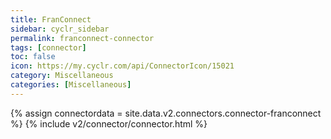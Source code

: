 ```yaml
---
title: FranConnect
sidebar: cyclr_sidebar
permalink: franconnect-connector
tags: [connector]
toc: false
icon: https://my.cyclr.com/api/ConnectorIcon/15021
category: Miscellaneous
categories: [Miscellaneous]
---
```

{% assign connectordata = site.data.v2.connectors.connector-franconnect %}
{% include v2/connector/connector.html %}	